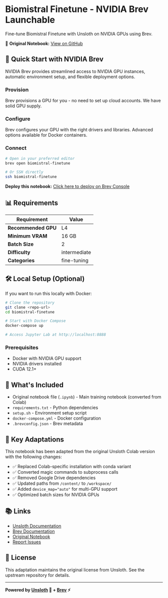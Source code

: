 # Biomistral Finetune - NVIDIA Brev Launchable

Fine-tune Biomistral Finetune with Unsloth on NVIDIA GPUs using Brev.

🔗 **Original Notebook:** [View on GitHub](https://github.com/unslothai/notebooks/blob/main/nb/biomistral-finetune.ipynb)

## 🤙 Quick Start with NVIDIA Brev

NVIDIA Brev provides streamlined access to NVIDIA GPU instances, automatic environment setup, and flexible deployment options.

### Provision
Brev provisions a GPU for you - no need to set up cloud accounts. We have solid GPU supply.

### Configure
Brev configures your GPU with the right drivers and libraries. Advanced options available for Docker containers.

### Connect
```bash
# Open in your preferred editor
brev open biomistral-finetune

# Or SSH directly
ssh biomistral-finetune
```

**Deploy this notebook:** [Click here to deploy on Brev Console](https://brev.nvidia.com)

## 📊 Requirements

| Requirement | Value |
|------------|-------|
| **Recommended GPU** | L4 |
| **Minimum VRAM** | 16 GB |
| **Batch Size** | 2 |
| **Difficulty** | intermediate |
| **Categories** | fine-tuning |

## 🛠️ Local Setup (Optional)

If you want to run this locally with Docker:

```bash
# Clone the repository
git clone <repo-url>
cd biomistral-finetune

# Start with Docker Compose
docker-compose up

# Access Jupyter Lab at http://localhost:8888
```

### Prerequisites

- Docker with NVIDIA GPU support
- NVIDIA drivers installed
- CUDA 12.1+

## 📝 What's Included

- Original notebook file (`.ipynb`) - Main training notebook (converted from Colab)
- `requirements.txt` - Python dependencies
- `setup.sh` - Environment setup script
- `docker-compose.yml` - Docker configuration
- `.brevconfig.json` - Brev metadata

## 🔧 Key Adaptations

This notebook has been adapted from the original Unsloth Colab version with the following changes:

- ✅ Replaced Colab-specific installation with conda variant
- ✅ Converted magic commands to subprocess calls
- ✅ Removed Google Drive dependencies
- ✅ Updated paths from `/content/` to `/workspace/`
- ✅ Added `device_map="auto"` for multi-GPU support
- ✅ Optimized batch sizes for NVIDIA GPUs

## 📚 Links

- [Unsloth Documentation](https://docs.unsloth.ai/)
- [Brev Documentation](https://docs.nvidia.com/brev)
- [Original Notebook](https://github.com/unslothai/notebooks/blob/main/nb/biomistral-finetune.ipynb)
- [Report Issues](https://github.com/brevdev/unsloth-notebook-adaptor/issues)

## 📄 License

This adaptation maintains the original license from Unsloth. See the upstream repository for details.

---

**Powered by [Unsloth](https://unsloth.ai/) 🦥 + [Brev](https://developer.nvidia.com/brev) ⚡**

